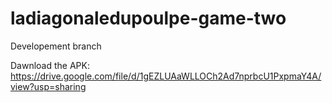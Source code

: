 # ladiagonaledupoulpe-game-two
Developement branch

Dawnload the APK: https://drive.google.com/file/d/1gEZLUAaWLLOCh2Ad7nprbcU1PxpmaY4A/view?usp=sharing
